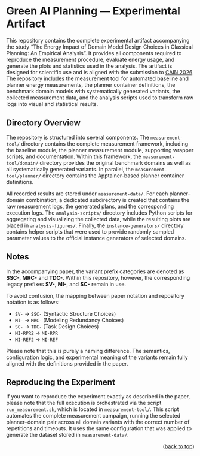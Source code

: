 <a id="readme-top"></a>

# Green AI Planning — Experimental Artifact

This repository contains the complete experimental artifact accompanying the study “The Energy Impact of Domain Model
Design Choices in Classical Planning: An Empirical Analysis”. It provides all components required to reproduce the
measurement procedure, evaluate energy usage, and generate the plots and statistics used in the analysis. The artifact
is designed for scientific use and is aligned with the submission
to [CAIN 2026](https://conf.researchr.org/home/cain-2026). The repository includes the measurement
tool for automated baseline and planner energy measurements, the planner container definitions, the benchmark domain
models with systematically generated variants, the collected measurement data, and the analysis scripts used to
transform raw logs into visual and statistical results.

## Directory Overview

The repository is structured into several components. The `measurement-tool/` directory contains the complete
measurement framework, including the baseline module, the planner measurement module, supporting wrapper scripts, and
documentation. Within this framework, the `measurement-tool/domain/` directory provides the original benchmark domains
as well as all systematically generated variants. In parallel, the `measurement-tool/planner/` directory contains the
Apptainer-based planner container definitions.

All recorded results are stored under `measurement-data/`. For each planner–domain combination, a dedicated subdirectory
is created that contains the raw measurement logs, the generated plans, and the corresponding execution logs.
The `analysis-scripts/` directory includes Python scripts for aggregating and visualizing the collected data, while the
resulting plots are placed in `analysis-figures/`. Finally, the `instance-generators/` directory contains helper scripts
that were used to provide randomly sampled parameter values to the official instance generators of selected domains.

## Notes

In the accompanying paper, the variant prefix categories are denoted as **SSC-**, **MRC-** and **TDC-**. Within this
repository, however, the corresponding legacy prefixes **SV-**, **MI-**, and **SC-** remain in use.

To avoid confusion, the mapping between paper notation and repository notation is as follows:

- `SV-` → `SSC-` (Syntactic Structure Choices)
- `MI-` → `MRC-` (Modeling Redundancy Choices)
- `SC-` → `TDC-` (Task Design Choices)
- `MI-RPR2` → `MI-RPR`
- `MI-REF2` → `MI-REF`

Please note that this is purely a naming difference. The semantics, configuration logic, and experimental meaning of the
variants remain fully aligned with the definitions provided in the paper.

## Reproducing the Experiment

If you want to reproduce the experiment exactly as described in the paper, please note that the full execution is
orchestrated via the script `run_measurement.sh`, which is located in `measurement-tool/`.
This script automates the complete measurement campaign, running the selected planner–domain pair across all domain
variants with the correct number of repetitions and timeouts. It uses the same configuration that was applied to
generate the dataset stored in `measurement-data/`.

<p align="right">(<a href="#readme-top">back to top</a>)</p>
